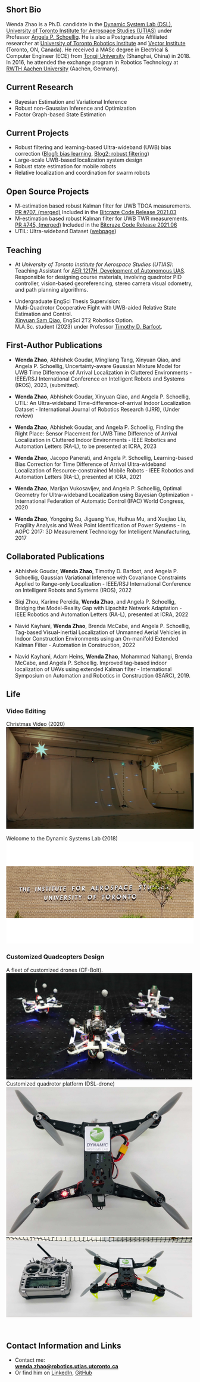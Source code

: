 
<!-- add background figure and set the color for text -->
<!-- <style>
  body {
    background-color: #222;
    color: #fff; /* Set text color to white to contrast with the dark background */
    background-image: url({{ site.assets.image.background }});
    background-repeat: no-repeat;
    background-attachment: fixed;
    background-size: cover;
  }
  h2 {
  color: white;
  }
  strong {
    color: white;
  }
  @media only screen and (max-width: 600px) {
    body {
      background-size: contain;
    }
  }
</style> -->

## Short Bio

Wenda Zhao is a Ph.D. candidate in the [Dynamic System Lab (DSL)][dsl], [University of Toronto Institute for Aerospace Studies (UTIAS)][utias] under Professor [Angela P. Schoellig][Angela_link]. He is also a Postgraduate Affiliated researcher at [University of Toronto Robotics Institute][RI] and [Vector Institute][VI] (Toronto, ON, Canada). He received a MASc degree in Electrical & Computer Engineer (ECE) from [Tongji University][tju] (Shanghai, China) in 2018. In 2016, he attended the exchange program in Robotics Technology at [RWTH Aachen University][rwth] (Aachen, Germany). 

## Current Research

- Bayesian Estimation and Variational Inference
- Robust non-Gaussian Inference and Optimization 
- Factor Graph-based State Estimation

## Current Projects

- Robust filtering and learning-based Ultra-wideband (UWB) bias correction ([Blog1: bias learning][bias-learning], [Blog2: robust filtering][robust-filtering])
- Large-scale UWB-based localization system design
- Robust state estimation for mobile robots
- Relative localization and coordination for swarm robots 

## Open Source Projects
- M-estimation based robust Kalman filter for UWB TDOA measurements. [PR #707, (merged)][PR-707] Included in the [Bitcraze Code Release 2021.03][release-202103]
- M-estimation based robust Kalman filter for UWB TWR measurements. [PR #745, (merged)][PR-745] Included in the [Bitcraze Code Release 2021.06][release-202106]
- UTIL: Ultra-wideband Dataset ([webpage][uwb-dataset])

## Teaching

- At *University of Toronto Institute for Aerospace Studies (UTIAS)*:  <br /> Teaching Assistant for [AER 1217H, Development of Autonomous UAS][aer1217]. <br />
Responsible for designing course materials, involving quadrotor PID controller, vision-based georeferencing, stereo camera visual odometry, and path planning algorithms. 

- Undergraduate EngSci Thesis Supervision: <br /> 
Multi-Quadrotor Cooperative Fight with UWB-aided Relative State Estimation and Control. <br />[Xinyuan Sam Qiao][Sam_linkedin], EngSci 2T2 Robotics Option.  <br />
M.A.Sc. student (2023) under Professor [Timothy D. Barfoot][Tim_link].

## First-Author Publications

- **Wenda Zhao**, Abhishek Goudar, Mingliang Tang, Xinyuan Qiao, and Angela P. Schoellig, Uncertainty-aware Gaussian Mixture Model for UWB Time Difference of Arrival Localization in Cluttered Environments - IEEE/RSJ International Conference on Intelligent Robots and Systems (IROS), 2023, (submitted). 

- **Wenda Zhao**, Abhishek Goudar, Xinyuan Qiao, and Angela P. Schoellig, UTIL: An Ultra-wideband Time-difference-of-arrival Indoor Localization Dataset - International Journal of Robotics Research (IJRR), (Under review)

- **Wenda Zhao**, Abhishek Goudar, and Angela P. Schoellig, Finding the Right Place: Sensor Placement for UWB Time Difference of Arrival Localization in Cluttered Indoor Environments - IEEE Robotics and Automation Letters (RA-L), to be presented at ICRA, 2023

- **Wenda Zhao**, Jacopo Panerati, and Angela P. Schoellig, Learning-based Bias Correction for Time Difference of Arrival Ultra-wideband Localization of Resource-constrained Mobile Robots - IEEE Robotics and Automation Letters (RA-L), presented at ICRA, 2021

- **Wenda Zhao**, Marijan Vukosavljev, and Angela P. Schoellig, Optimal Geometry for Ultra-wideband Localization using Bayesian Optimization - International Federation of Automatic Control (IFAC) World Congress, 2020

- **Wenda Zhao**, Yongqing Su, Jiguang Yue, Huihua Mu, and Xuejiao Liu, Fragility Analysis and Weak Point Identification of Power Systems - In AOPC 2017: 3D Measurement Technology for Intelligent Manufacturing, 2017

## Collaborated Publications

- Abhishek Goudar, **Wenda Zhao**, Timothy D. Barfoot, and Angela P. Schoellig, Gaussian Variational Inference with Covariance Constraints Applied to Range-only Localization - IEEE/RSJ International Conference on Intelligent Robots and Systems (IROS), 2022 

- Siqi Zhou, Karime Pereida, **Wenda Zhao**, and Angela P. Schoellig, Bridging the Model-Reality Gap with Lipschitz Network Adaptation - IEEE Robotics and Automation Letters (RA-L), presented at ICRA, 2022

- Navid Kayhani, **Wenda Zhao**, Brenda McCabe, and Angela P. Schoellig, Tag-based Visual-inertial Localization of Unmanned Aerial Vehicles in Indoor Construction Environments using an On-manifold Extended Kalman Filter - Automation in Construction, 2022

- Navid Kayhani, Adam Heins, **Wenda Zhao**, Mohammad Nahangi, Brenda McCabe, and Angela P. Schoellig. Improved tag-based indoor localization of UAVs using extended Kalman filter - International Symposium on Automation and Robotics in Construction (ISARC), 2019.



## Life

### Video Editing 
Christmas Video (2020)
[![Christmas Video (2020)](/xmas_20.png)](https://www.youtube.com/watch?v=54fA6etaOFo "Christmas Video (2020)") 

Welcome to the Dynamic Systems Lab (2018)
[![Welcome (2018)](/utias_welcome.png)](https://www.youtube.com/watch?v=KzGW4S400gU "Welcome (2018)") 
### Customized Quadcopters Design
A fleet of customized drones (CF-Bolt).
<img width="500" src="drone_fleet.jpg" >
Customized quadrotor platform (DSL-drone)
<img width="500" src="dsl-drone1.jpg" >
<img width="500" src="dsl-drone2.jpg" >
<p>&nbsp;</p>

## Contact Information and Links

- Contact me:  <br />
  **wenda.zhao@robotics.utias.utoronto.ca**
- Or find him on [LinkedIn][1], [GitHub][2]
<!-- - [Resume][cv] -->

<br>
<div style="margin:10px auto;height: 245px; pointer-events: none;">
    <script type='text/javascript' id='clustrmaps' src='//cdn.clustrmaps.com/map_v2.js?cl=ffffff&w=a&t=tt&d=WHa9D1crDmmh9RyrF99004BuTB-twSgpCBI7lFp1Zew&co=1174cb&cmo=ef202f&cmn=2ddd2d&ct=ffffff'></script>
</div>
<br>

[1]:https://www.linkedin.com/in/wenda-zhao-648ab8138/
[2]:https://github.com/Williamwenda

[utias]:https://www.utias.utoronto.ca/
[dsl]:http://www.dynsyslab.org/
[VI]:https://vectorinstitute.ai/
[RI]:https://robotics.utoronto.ca/
[tju]:https://www.tongji.edu.cn/eng/
[rwth]:https://www.rwth-aachen.de/go/id/a/?lidx=1
[aer1217]:https://carre.utoronto.ca/aer1217
[bias-learning]:https://www.bitcraze.io/2020/04/learning-based-bias-correction-for-accurate-ultra-wideband-localization-of-a-crazyflie/
[robust-filtering]:https://www.bitcraze.io/2021/06/robust-kalman-filter-for-ultra-wideband-localization/
[release-202103]:https://github.com/bitcraze/crazyflie-firmware/releases/2021.03
[release-202106]:https://github.com/bitcraze/crazyflie-firmware/releases/2021.06
[PR-707]:https://github.com/bitcraze/crazyflie-firmware/pull/707
[PR-745]:https://github.com/bitcraze/crazyflie-firmware/pull/745
[uwb-dataset]:https://utiasdsl.github.io/util-uwb-dataset/
[Sam_linkedin]: https://www.linkedin.com/in/xinyuan-sam-qiao-8b15ba17a/?originalSubdomain=ca
[Angela_link]: https://www.dynsyslab.org/prof-angela-schoellig/
[Tim_link]: http://asrl.utias.utoronto.ca/~tdb/